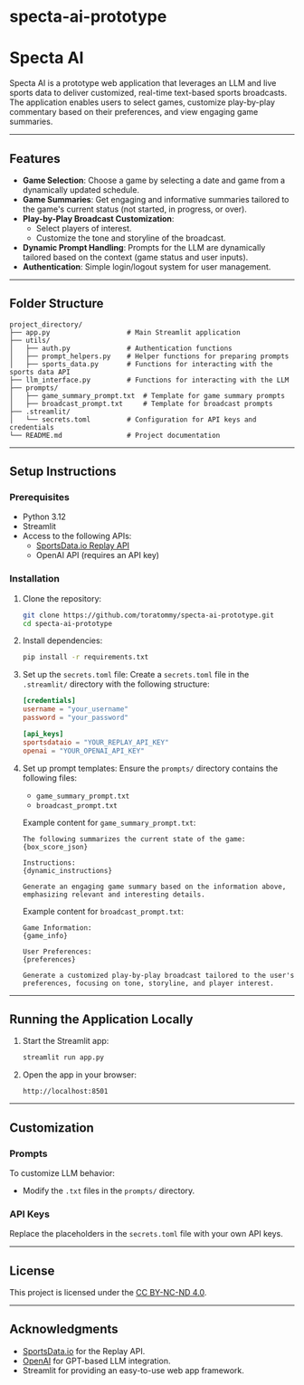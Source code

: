 # specta-ai-prototype


# **Specta AI**

Specta AI is a prototype web application that leverages an LLM and live sports data to deliver customized, real-time text-based sports broadcasts. The application enables users to select games, customize play-by-play commentary based on their preferences, and view engaging game summaries.

---

## **Features**

- **Game Selection**: Choose a game by selecting a date and game from a dynamically updated schedule.
- **Game Summaries**: Get engaging and informative summaries tailored to the game's current status (not started, in progress, or over).
- **Play-by-Play Broadcast Customization**:
  - Select players of interest.
  - Customize the tone and storyline of the broadcast.
- **Dynamic Prompt Handling**: Prompts for the LLM are dynamically tailored based on the context (game status and user inputs).
- **Authentication**: Simple login/logout system for user management.

---

## **Folder Structure**

```
project_directory/
├── app.py                   # Main Streamlit application
├── utils/
│   ├── auth.py              # Authentication functions
│   ├── prompt_helpers.py    # Helper functions for preparing prompts
│   ├── sports_data.py       # Functions for interacting with the sports data API
├── llm_interface.py         # Functions for interacting with the LLM
├── prompts/
│   ├── game_summary_prompt.txt  # Template for game summary prompts
│   ├── broadcast_prompt.txt     # Template for broadcast prompts
├── .streamlit/
│   └── secrets.toml         # Configuration for API keys and credentials
└── README.md                # Project documentation
```

---

## **Setup Instructions**

### **Prerequisites**

- Python 3.12
- Streamlit
- Access to the following APIs:
  - [SportsData.io Replay API](https://sportsdata.io/developers/replay)
  - OpenAI API (requires an API key)

### **Installation**

1. Clone the repository:
   ```bash
   git clone https://github.com/toratommy/specta-ai-prototype.git
   cd specta-ai-prototype
   ```

2. Install dependencies:
   ```bash
   pip install -r requirements.txt
   ```

3. Set up the `secrets.toml` file:
   Create a `secrets.toml` file in the `.streamlit/` directory with the following structure:
   ```toml
   [credentials]
   username = "your_username"
   password = "your_password"

   [api_keys]
   sportsdataio = "YOUR_REPLAY_API_KEY"
   openai = "YOUR_OPENAI_API_KEY"
   ```

4. Set up prompt templates:
   Ensure the `prompts/` directory contains the following files:
   - `game_summary_prompt.txt`
   - `broadcast_prompt.txt`

   Example content for `game_summary_prompt.txt`:
   ```plaintext
   The following summarizes the current state of the game:
   {box_score_json}

   Instructions:
   {dynamic_instructions}

   Generate an engaging game summary based on the information above, emphasizing relevant and interesting details.
   ```

   Example content for `broadcast_prompt.txt`:
   ```plaintext
   Game Information:
   {game_info}

   User Preferences:
   {preferences}

   Generate a customized play-by-play broadcast tailored to the user's preferences, focusing on tone, storyline, and player interest.
   ```

---

## **Running the Application Locally**

1. Start the Streamlit app:
   ```bash
   streamlit run app.py
   ```

2. Open the app in your browser:
   ```
   http://localhost:8501
   ```

---

## **Customization**

### Prompts
To customize LLM behavior:
- Modify the `.txt` files in the `prompts/` directory.

### API Keys
Replace the placeholders in the `secrets.toml` file with your own API keys.

---

## **License**

This project is licensed under the [CC BY-NC-ND 4.0](LICENSE).

---

## **Acknowledgments**

- [SportsData.io](https://sportsdata.io) for the Replay API.
- [OpenAI](https://platform.openai.com/) for GPT-based LLM integration.
- Streamlit for providing an easy-to-use web app framework.
